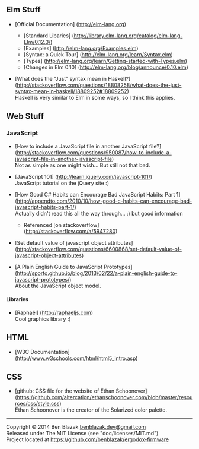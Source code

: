 ## Elm Stuff

* [Official Documentation]
  (http://elm-lang.org)

    * [Standard Libaries]
      (http://library.elm-lang.org/catalog/elm-lang-Elm/0.12.3/)
    * [Examples]
      (http://elm-lang.org/Examples.elm)
    * [Syntax: a Quick Tour]
      (http://elm-lang.org/learn/Syntax.elm)
    * [Types]
      (http://elm-lang.org/learn/Getting-started-with-Types.elm)
    * [Changes in Elm 0.10]
      (http://elm-lang.org/blog/announce/0.10.elm)

* [What does the “Just” syntax mean in Haskell?]
  (http://stackoverflow.com/questions/18808258/what-does-the-just-syntax-mean-in-haskell/18809252#18809252)  
  Haskell is very similar to Elm in some ways, so I think this applies.



## Web Stuff

### JavaScript

* [How to include a JavaScript file in another JavaScript file?]
  (http://stackoverflow.com/questions/950087/how-to-include-a-javascript-file-in-another-javascript-file)  
  Not as simple as one might wish...  But still not that bad.

* [JavaScript 101]
  (http://learn.jquery.com/javascript-101/)  
  JavaScript tutorial on the jQuery site :)

* [How Good C# Habits can Encourage Bad JavaScript Habits: Part 1]
  (http://appendto.com/2010/10/how-good-c-habits-can-encourage-bad-javascript-habits-part-1/)  
  Actually didn't read this all the way through... :) but good information

    * Referenced [on stackoverflow]
      (http://stackoverflow.com/a/5947280)

* [Set default value of javascript object attributes]
  (http://stackoverflow.com/questions/6600868/set-default-value-of-javascript-object-attributes)

* [A Plain English Guide to JavaScript Prototypes]
  (http://sporto.github.io/blog/2013/02/22/a-plain-english-guide-to-javascript-prototypes/)  
  About the JavaScript object model.


#### Libraries

* [Raphaël]
  (http://raphaeljs.com)  
  Cool graphics library :)


## HTML

* [W3C Documentation]
  (http://www.w3schools.com/html/html5_intro.asp)


## CSS

* [github: CSS file for the website of Ethan Schoonover]
  (https://github.com/altercation/ethanschoonover.com/blob/master/resources/css/style.css)  
  Ethan Schoonover is the creator of the Solarized color palette.






-------------------------------------------------------------------------------

Copyright &copy; 2014 Ben Blazak <benblazak.dev@gmail.com>  
Released under The MIT License (see "doc/licenses/MIT.md")  
Project located at <https://github.com/benblazak/ergodox-firmware>

